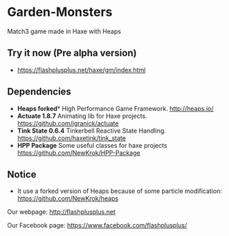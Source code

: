 # Garden-Monsters
Match3 game made in Haxe with Heaps

## Try it now (Pre alpha version)
- https://flashplusplus.net/haxe/gm/index.html

## Dependencies
- **Heaps forked*** High Performance Game Framework. http://heaps.io/
- **Actuate 1.8.7** Animating lib for Haxe projects. https://github.com/jgranick/actuate
- **Tink State 0.6.4** Tinkerbell Reactive State Handling. https://github.com/haxetink/tink_state
- **HPP Package** Some useful classes for haxe projects https://github.com/NewKrok/HPP-Package

## Notice
- It use a forked version of Heaps because of some particle modification: https://github.com/NewKrok/heaps

Our webpage:
http://flashplusplus.net

Our Facebook page:
https://www.facebook.com/flashplusplus/
